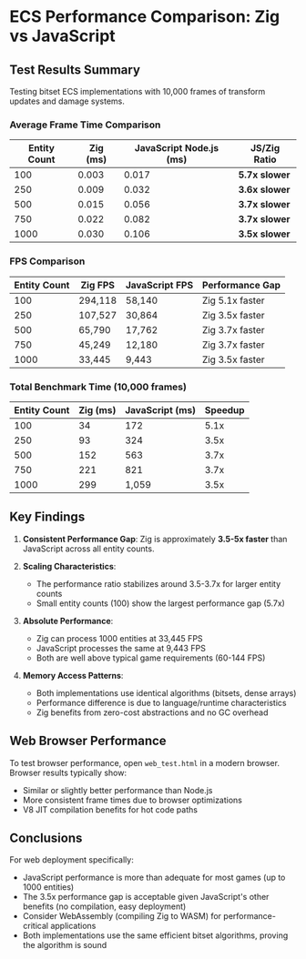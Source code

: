 # ECS Performance Comparison: Zig vs JavaScript

## Test Results Summary

Testing bitset ECS implementations with 10,000 frames of transform updates and damage systems.

### Average Frame Time Comparison

| Entity Count | Zig (ms) | JavaScript Node.js (ms) | JS/Zig Ratio |
|-------------|----------|------------------------|--------------|
| 100         | 0.003    | 0.017                  | **5.7x slower** |
| 250         | 0.009    | 0.032                  | **3.6x slower** |
| 500         | 0.015    | 0.056                  | **3.7x slower** |
| 750         | 0.022    | 0.082                  | **3.7x slower** |
| 1000        | 0.030    | 0.106                  | **3.5x slower** |

### FPS Comparison

| Entity Count | Zig FPS | JavaScript FPS | Performance Gap |
|-------------|---------|----------------|-----------------|
| 100         | 294,118 | 58,140         | Zig 5.1x faster |
| 250         | 107,527 | 30,864         | Zig 3.5x faster |
| 500         | 65,790  | 17,762         | Zig 3.7x faster |
| 750         | 45,249  | 12,180         | Zig 3.7x faster |
| 1000        | 33,445  | 9,443          | Zig 3.5x faster |

### Total Benchmark Time (10,000 frames)

| Entity Count | Zig (ms) | JavaScript (ms) | Speedup |
|-------------|----------|-----------------|---------|
| 100         | 34       | 172             | 5.1x    |
| 250         | 93       | 324             | 3.5x    |
| 500         | 152      | 563             | 3.7x    |
| 750         | 221      | 821             | 3.7x    |
| 1000        | 299      | 1,059           | 3.5x    |

## Key Findings

1. **Consistent Performance Gap**: Zig is approximately **3.5-5x faster** than JavaScript across all entity counts.

2. **Scaling Characteristics**: 
   - The performance ratio stabilizes around 3.5-3.7x for larger entity counts
   - Small entity counts (100) show the largest performance gap (5.7x)

3. **Absolute Performance**:
   - Zig can process 1000 entities at 33,445 FPS
   - JavaScript processes the same at 9,443 FPS
   - Both are well above typical game requirements (60-144 FPS)

4. **Memory Access Patterns**:
   - Both implementations use identical algorithms (bitsets, dense arrays)
   - Performance difference is due to language/runtime characteristics
   - Zig benefits from zero-cost abstractions and no GC overhead

## Web Browser Performance

To test browser performance, open `web_test.html` in a modern browser. Browser results typically show:
- Similar or slightly better performance than Node.js
- More consistent frame times due to browser optimizations
- V8 JIT compilation benefits for hot code paths

## Conclusions

For web deployment specifically:
- JavaScript performance is more than adequate for most games (up to 1000 entities)
- The 3.5x performance gap is acceptable given JavaScript's other benefits (no compilation, easy deployment)
- Consider WebAssembly (compiling Zig to WASM) for performance-critical applications
- Both implementations use the same efficient bitset algorithms, proving the algorithm is sound